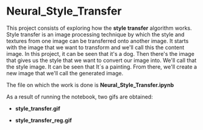 # Neural_Style_Transfer
This project consists of exploring how the **style
transfer** algorithm works.
Style transfer is an image processing technique by which the style and textures from one image can be transferred onto another image. 
It starts with the image that we want to transform and we'll call
this the content image. In this project, it can be seen that it's a dog. Then there's the
image that gives us the style that we want to convert our image into.  We'll call that the style image. It can be seen that It´s a painting. From there, we'll create a new image that we'll call the generated image.


The file on which the work is done is **Neural_Style_Transfer.ipynb**

As a result of running the notebook, two gifs are obtained:

  - **style_transfer.gif**

  - **style_transfer_reg.gif**
